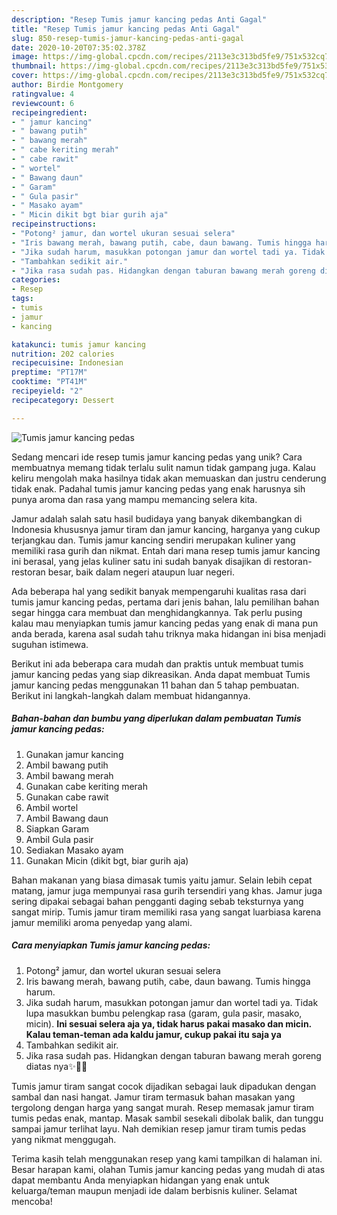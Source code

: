 ```yaml
---
description: "Resep Tumis jamur kancing pedas Anti Gagal"
title: "Resep Tumis jamur kancing pedas Anti Gagal"
slug: 850-resep-tumis-jamur-kancing-pedas-anti-gagal
date: 2020-10-20T07:35:02.378Z
image: https://img-global.cpcdn.com/recipes/2113e3c313bd5fe9/751x532cq70/tumis-jamur-kancing-pedas-foto-resep-utama.jpg
thumbnail: https://img-global.cpcdn.com/recipes/2113e3c313bd5fe9/751x532cq70/tumis-jamur-kancing-pedas-foto-resep-utama.jpg
cover: https://img-global.cpcdn.com/recipes/2113e3c313bd5fe9/751x532cq70/tumis-jamur-kancing-pedas-foto-resep-utama.jpg
author: Birdie Montgomery
ratingvalue: 4
reviewcount: 6
recipeingredient:
- " jamur kancing"
- " bawang putih"
- " bawang merah"
- " cabe keriting merah"
- " cabe rawit"
- " wortel"
- " Bawang daun"
- " Garam"
- " Gula pasir"
- " Masako ayam"
- " Micin dikit bgt biar gurih aja"
recipeinstructions:
- "Potong² jamur, dan wortel ukuran sesuai selera"
- "Iris bawang merah, bawang putih, cabe, daun bawang. Tumis hingga harum."
- "Jika sudah harum, masukkan potongan jamur dan wortel tadi ya. Tidak lupa masukkan bumbu pelengkap rasa (garam, gula pasir, masako, micin). **Ini sesuai selera aja ya, tidak harus pakai masako dan micin. Kalau teman-teman ada kaldu jamur, cukup pakai itu saja ya**"
- "Tambahkan sedikit air."
- "Jika rasa sudah pas. Hidangkan dengan taburan bawang merah goreng diatas nya✨🤤🤤"
categories:
- Resep
tags:
- tumis
- jamur
- kancing

katakunci: tumis jamur kancing 
nutrition: 202 calories
recipecuisine: Indonesian
preptime: "PT17M"
cooktime: "PT41M"
recipeyield: "2"
recipecategory: Dessert

---
```



![Tumis jamur kancing pedas](https://img-global.cpcdn.com/recipes/2113e3c313bd5fe9/751x532cq70/tumis-jamur-kancing-pedas-foto-resep-utama.jpg)

Sedang mencari ide resep tumis jamur kancing pedas yang unik? Cara membuatnya memang tidak terlalu sulit namun tidak gampang juga. Kalau keliru mengolah maka hasilnya tidak akan memuaskan dan justru cenderung tidak enak. Padahal tumis jamur kancing pedas yang enak harusnya sih punya aroma dan rasa yang mampu memancing selera kita.

Jamur adalah salah satu hasil budidaya yang banyak dikembangkan di Indonesia khususnya jamur tiram dan jamur kancing, harganya yang cukup terjangkau dan. Tumis jamur kancing sendiri merupakan kuliner yang memiliki rasa gurih dan nikmat. Entah dari mana resep tumis jamur kancing ini berasal, yang jelas kuliner satu ini sudah banyak disajikan di restoran-restoran besar, baik dalam negeri ataupun luar negeri.

Ada beberapa hal yang sedikit banyak mempengaruhi kualitas rasa dari tumis jamur kancing pedas, pertama dari jenis bahan, lalu pemilihan bahan segar hingga cara membuat dan menghidangkannya. Tak perlu pusing kalau mau menyiapkan tumis jamur kancing pedas yang enak di mana pun anda berada, karena asal sudah tahu triknya maka hidangan ini bisa menjadi suguhan istimewa.


Berikut ini ada beberapa cara mudah dan praktis untuk membuat tumis jamur kancing pedas yang siap dikreasikan. Anda dapat membuat Tumis jamur kancing pedas menggunakan 11 bahan dan 5 tahap pembuatan. Berikut ini langkah-langkah dalam membuat hidangannya.

<!--inarticleads1-->

##### Bahan-bahan dan bumbu yang diperlukan dalam pembuatan Tumis jamur kancing pedas:

1. Gunakan  jamur kancing
1. Ambil  bawang putih
1. Ambil  bawang merah
1. Gunakan  cabe keriting merah
1. Gunakan  cabe rawit
1. Ambil  wortel
1. Ambil  Bawang daun
1. Siapkan  Garam
1. Ambil  Gula pasir
1. Sediakan  Masako ayam
1. Gunakan  Micin (dikit bgt, biar gurih aja)


Bahan makanan yang biasa dimasak tumis yaitu jamur. Selain lebih cepat matang, jamur juga mempunyai rasa gurih tersendiri yang khas. Jamur juga sering dipakai sebagai bahan pengganti daging sebab teksturnya yang sangat mirip. Tumis jamur tiram memiliki rasa yang sangat luarbiasa karena jamur memiliki aroma penyedap yang alami. 

<!--inarticleads2-->

##### Cara menyiapkan Tumis jamur kancing pedas:

1. Potong² jamur, dan wortel ukuran sesuai selera
1. Iris bawang merah, bawang putih, cabe, daun bawang. Tumis hingga harum.
1. Jika sudah harum, masukkan potongan jamur dan wortel tadi ya. Tidak lupa masukkan bumbu pelengkap rasa (garam, gula pasir, masako, micin). **Ini sesuai selera aja ya, tidak harus pakai masako dan micin. Kalau teman-teman ada kaldu jamur, cukup pakai itu saja ya**
1. Tambahkan sedikit air.
1. Jika rasa sudah pas. Hidangkan dengan taburan bawang merah goreng diatas nya✨🤤🤤


Tumis jamur tiram sangat cocok dijadikan sebagai lauk dipadukan dengan sambal dan nasi hangat. Jamur tiram termasuk bahan masakan yang tergolong dengan harga yang sangat murah. Resep memasak jamur tiram tumis pedas enak, mantap. Masak sambil sesekali dibolak balik, dan tunggu sampai jamur terlihat layu. Nah demikian resep jamur tiram tumis pedas yang nikmat menggugah. 

Terima kasih telah menggunakan resep yang kami tampilkan di halaman ini. Besar harapan kami, olahan Tumis jamur kancing pedas yang mudah di atas dapat membantu Anda menyiapkan hidangan yang enak untuk keluarga/teman maupun menjadi ide dalam berbisnis kuliner. Selamat mencoba!
